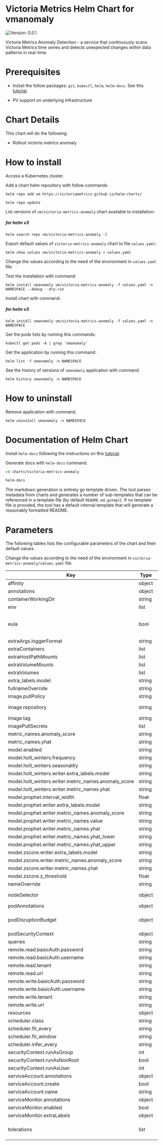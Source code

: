 # Victoria Metrics Helm Chart for vmanomaly

 ![Version: 0.0.1](https://img.shields.io/badge/Version-0.0.1-informational?style=flat-square)

Victoria Metrics Anomaly Detection - a service that continuously scans Victoria Metrics time series and detects unexpected changes within data patterns in real-time.

# Prerequisites

* Install the follow packages: ``git``, ``kubectl``, ``helm``, ``helm-docs``. See this [tutorial](../../REQUIREMENTS.md).

* PV support on underlying infrastructure

# Chart Details

This chart will do the following:

* Rollout victoria metrics anomaly

# How to install

Access a Kubernetes cluster.

Add a chart helm repository with follow commands:

```console
helm repo add vm https://victoriametrics.github.io/helm-charts/

helm repo update
```

List versions of ``vm/victoria-metrics-anomaly`` chart available to installation:

##### for helm v3

```console
helm search repo vm/victoria-metrics-anomaly -l
```

Export default values of ``victoria-metrics-anomaly`` chart to file ``values.yaml``:

```console
helm show values vm/victoria-metrics-anomaly > values.yaml
```

Change the values according to the need of the environment in ``values.yaml`` file.

Test the installation with command:

```console
helm install vmanomaly vm/victoria-metrics-anomaly -f values.yaml -n NAMESPACE --debug --dry-run
```

Install chart with command:

##### for helm v3

```console
helm install vmanomaly vm/victoria-metrics-anomaly -f values.yaml -n NAMESPACE
```

Get the pods lists by running this commands:

```console
kubectl get pods -A | grep 'vmanomaly'
```

Get the application by running this command:

```console
helm list -f vmanomaly -n NAMESPACE
```

See the history of versions of ``vmanomaly`` application with command.

```console
helm history vmanomaly -n NAMESPACE
```

# How to uninstall

Remove application with command.

```console
helm uninstall vmanomaly -n NAMESPACE
```

# Documentation of Helm Chart

Install ``helm-docs`` following the instructions on this [tutorial](../../REQUIREMENTS.md).

Generate docs with ``helm-docs`` command.

```bash
cd charts/victoria-metrics-anomaly

helm-docs
```

The markdown generation is entirely go template driven. The tool parses metadata from charts and generates a number of sub-templates that can be referenced in a template file (by default ``README.md.gotmpl``). If no template file is provided, the tool has a default internal template that will generate a reasonably formatted README.

# Parameters

The following tables lists the configurable parameters of the chart and their default values.

Change the values according to the need of the environment in ``victoria-metrics-anomaly/values.yaml`` file.

| Key | Type | Default | Description |
|-----|------|---------|-------------|
| affinity | object | `{}` | Affinity configurations |
| annotations | object | `{}` | Annotations to be added to the deployment |
| containerWorkingDir | string | `"/vmanomaly"` |  |
| env | list | `[]` | Additional environment variables (ex.: secret tokens, flags) |
| eula | bool | `false` | should be true and means that you have the legal right to run a vmgateway that can either be a signed contract or an email with confirmation to run the service in a trial period https://victoriametrics.com/legal/eula/ |
| extraArgs.loggerFormat | string | `"json"` |  |
| extraContainers | list | `[]` |  |
| extraHostPathMounts | list | `[]` | Additional hostPath mounts |
| extraVolumeMounts | list | `[]` | Extra Volume Mounts for the container |
| extraVolumes | list | `[]` | Extra Volumes for the pod |
| extra_labels.model | string | `""` |  |
| fullnameOverride | string | `""` |  |
| image.pullPolicy | string | `"IfNotPresent"` | Pull policy of Docker image |
| image.repository | string | `"us-docker.pkg.dev/victoriametrics-test/public/vmanomaly-trial"` | Victoria Metrics anomaly Docker repository and image name |
| image.tag | string | `"v0.21.0"` | Tag of Docker image |
| imagePullSecrets | list | `[]` |  |
| metric_names.anomaly_score | string | `"anomaly_score"` |  |
| metric_names.yhat | string | `"yhat"` |  |
| model.enabled | string | `"zscore"` |  |
| model.holt_winters.frequency | string | `"1h"` |  |
| model.holt_winters.seasonality | string | `"1d"` |  |
| model.holt_winters.writer.extra_labels.model | string | `"holtwinters"` |  |
| model.holt_winters.writer.metric_names.anomaly_score | string | `"anomaly_score"` |  |
| model.holt_winters.writer.metric_names.yhat | string | `"yhat"` |  |
| model.prophet.interval_width | float | `0.8` |  |
| model.prophet.writer.extra_labels.model | string | `"prophet"` |  |
| model.prophet.writer.metric_names.anomaly_score | string | `"anomaly_score"` |  |
| model.prophet.writer.metric_names.value | string | `"value"` |  |
| model.prophet.writer.metric_names.yhat | string | `"yhat"` |  |
| model.prophet.writer.metric_names.yhat_lower | string | `"yhat_lower"` |  |
| model.prophet.writer.metric_names.yhat_upper | string | `"yhat_upper"` |  |
| model.zscore.writer.extra_labels.model | string | `"zscore"` |  |
| model.zscore.writer.metric_names.anomaly_score | string | `"anomaly_score"` |  |
| model.zscore.writer.metric_names.yhat | string | `"yhat"` |  |
| model.zscore.z_threshold | float | `2.5` |  |
| nameOverride | string | `""` |  |
| nodeSelector | object | `{}` | NodeSelector configurations. Ref: https://kubernetes.io/docs/user-guide/node-selection/ |
| podAnnotations | object | `{}` | Annotations to be added to pod |
| podDisruptionBudget | object | `{"enabled":false,"labels":{}}` | See `kubectl explain poddisruptionbudget.spec` for more. Ref: https://kubernetes.io/docs/tasks/run-application/configure-pdb/ |
| podSecurityContext | object | `{}` |  |
| queries | string | `nil` |  |
| remote.read.basicAuth.password | string | `""` |  |
| remote.read.basicAuth.username | string | `""` |  |
| remote.read.tenant | string | `""` |  |
| remote.read.url | string | `""` |  |
| remote.write.basicAuth.password | string | `""` |  |
| remote.write.basicAuth.username | string | `""` |  |
| remote.write.tenant | string | `""` |  |
| remote.write.url | string | `""` |  |
| resources | object | `{}` |  |
| scheduler.class | string | `"scheduler.periodic.PeriodicScheduler"` |  |
| scheduler.fit_every | string | `"1d"` |  |
| scheduler.fit_window | string | `"7d"` |  |
| scheduler.infer_every | string | `"10s"` |  |
| securityContext.runAsGroup | int | `1000` |  |
| securityContext.runAsNonRoot | bool | `true` |  |
| securityContext.runAsUser | int | `1000` |  |
| serviceAccount.annotations | object | `{}` |  |
| serviceAccount.create | bool | `true` |  |
| serviceAccount.name | string | `nil` |  |
| serviceMonitor.annotations | object | `{}` |  |
| serviceMonitor.enabled | bool | `false` |  |
| serviceMonitor.extraLabels | object | `{}` |  |
| tolerations | list | `[]` | Tolerations configurations. Ref: https://kubernetes.io/docs/concepts/configuration/assign-pod-node/ |